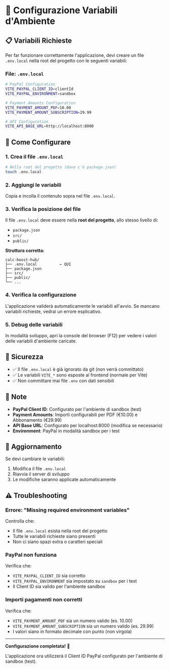# 🔧 Configurazione Variabili d'Ambiente

## 📋 Variabili Richieste

Per far funzionare correttamente l'applicazione, devi creare un file `.env.local` nella root del progetto con le seguenti variabili:

### **File: `.env.local`**

```bash
# PayPal Configuration
VITE_PAYPAL_CLIENT_ID=clientId
VITE_PAYPAL_ENVIRONMENT=sandbox

# Payment Amounts Configuration
VITE_PAYMENT_AMOUNT_PDF=10.00
VITE_PAYMENT_AMOUNT_SUBSCRIPTION=29.99

# API Configuration
VITE_API_BASE_URL=http://localhost:8000
```

## 🚀 Come Configurare

### **1. Crea il file `.env.local`**

```bash
# Nella root del progetto (dove c'è package.json)
touch .env.local
```

### **2. Aggiungi le variabili**

Copia e incolla il contenuto sopra nel file `.env.local`.

### **3. Verifica la posizione del file**

Il file `.env.local` deve essere nella **root del progetto**, allo stesso livello di:
- `package.json`
- `src/`
- `public/`

**Struttura corretta:**
```
calc-boost-hub/
├── .env.local          ← QUI
├── package.json
├── src/
├── public/
└── ...
```

### **4. Verifica la configurazione**

L'applicazione validerà automaticamente le variabili all'avvio. Se mancano variabili richieste, vedrai un errore esplicativo.

### **5. Debug delle variabili**

In modalità sviluppo, apri la console del browser (F12) per vedere i valori delle variabili d'ambiente caricate.

## 🔐 Sicurezza

- ✅ Il file `.env.local` è già ignorato da git (non verrà committato)
- ✅ Le variabili `VITE_*` sono esposte al frontend (normale per Vite)
- ✅ Non committare mai file `.env` con dati sensibili

## 📝 Note

- **PayPal Client ID**: Configurato per l'ambiente di sandbox (test)
- **Payment Amounts**: Importi configurabili per PDF (€10.00) e Abbonamento (€29.99)
- **API Base URL**: Configurato per localhost:8000 (modifica se necessario)
- **Environment**: PayPal in modalità sandbox per i test

## 🔄 Aggiornamento

Se devi cambiare le variabili:

1. Modifica il file `.env.local`
2. Riavvia il server di sviluppo
3. Le modifiche saranno applicate automaticamente

## ⚠️ Troubleshooting

### **Errore: "Missing required environment variables"**

Controlla che:
- Il file `.env.local` esista nella root del progetto
- Tutte le variabili richieste siano presenti
- Non ci siano spazi extra o caratteri speciali

### **PayPal non funziona**

Verifica che:
- `VITE_PAYPAL_CLIENT_ID` sia corretto
- `VITE_PAYPAL_ENVIRONMENT` sia impostato su `sandbox` per i test
- Il Client ID sia valido per l'ambiente sandbox

### **Importi pagamenti non corretti**

Verifica che:
- `VITE_PAYMENT_AMOUNT_PDF` sia un numero valido (es. 10.00)
- `VITE_PAYMENT_AMOUNT_SUBSCRIPTION` sia un numero valido (es. 29.99)
- I valori siano in formato decimale con punto (non virgola)

---

**Configurazione completata!** 🎉

L'applicazione ora utilizzerà il Client ID PayPal configurato per l'ambiente di sandbox (test).
